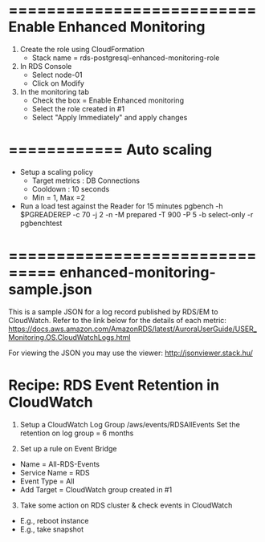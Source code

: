 ==========================
Enable Enhanced Monitoring
==========================
1. Create the role using CloudFormation
   * Stack name = rds-postgresql-enhanced-monitoring-role
2. In RDS Console
   * Select node-01
   * Click on Modify
3. In the monitoring tab
   * Check the box = Enable Enhanced monitoring
   * Select the role created in #1
   * Select "Apply Immediately" and apply changes

============
Auto scaling
============
* Setup a scaling policy
    - Target metrics : DB Connections
    - Cooldown : 10 seconds
    - Min = 1, Max =2
* Run a load test against the Reader for 15 minutes
pgbench -h $PGREADEREP  -c 70 -j 2 -n   -M prepared   -T 900 -P 5 -b select-only -r  pgbenchtest


===============================
enhanced-monitoring-sample.json
===============================
This is a sample JSON for a log record published by RDS/EM to CloudWatch. Refer to the link below for the details of each metric:
https://docs.aws.amazon.com/AmazonRDS/latest/AuroraUserGuide/USER_Monitoring.OS.CloudWatchLogs.html

For viewing the JSON you may use the viewer: http://jsonviewer.stack.hu/


Recipe: RDS Event Retention in CloudWatch
=========================================
1. Setup a CloudWatch Log Group
/aws/events/RDSAllEvents
Set the retention on log group = 6 months

2. Set up a rule on Event Bridge
* Name = All-RDS-Events
* Service Name = RDS
* Event Type = All 
* Add Target = CloudWatch group created in #1

3. Take some action on RDS cluster & check events in CloudWatch
* E.g., reboot instance
* E.g., take snapshot



